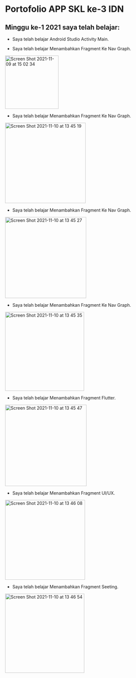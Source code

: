 # Portofolio APP SKL ke-3 IDN

##  Minggu ke-1 2021 saya telah belajar:
* Saya telah belajar Android Studio Activity Main.


* Saya telah belajar Menambahkan Fragment Ke Nav Graph.
<img width="173" alt="Screen Shot 2021-11-09 at 15 02 34" src="https://user-images.githubusercontent.com/68719137/141067111-be4b31c1-aaac-4634-ac1c-2c331da94c36.png">

* Saya telah belajar Menambahkan Fragment Ke Nav Graph.
<img width="261" alt="Screen Shot 2021-11-10 at 13 45 19" src="https://user-images.githubusercontent.com/68719137/141067141-02eb0640-d0a0-4756-bf72-62dc8ddd610a.png">

* Saya telah belajar Menambahkan Fragment Ke Nav Graph.
<img width="263" alt="Screen Shot 2021-11-10 at 13 45 27" src="https://user-images.githubusercontent.com/68719137/141067330-92e6491d-2fd4-4bf0-b5f9-28efff9de142.png">

* Saya telah belajar Menambahkan Fragment Ke Nav Graph.
<img width="256" alt="Screen Shot 2021-11-10 at 13 45 35" src="https://user-images.githubusercontent.com/68719137/141067693-1cc396d0-a8d7-40df-9f27-6275c113324e.png">

* Saya telah belajar Menambahkan Fragment Flutter.
<img width="264" alt="Screen Shot 2021-11-10 at 13 45 47" src="https://user-images.githubusercontent.com/68719137/141067737-3230cca8-e049-4a2c-8755-c7e5676e18c0.png">

* Saya telah belajar Menambahkan Fragment UI/UX.
<img width="259" alt="Screen Shot 2021-11-10 at 13 46 08" src="https://user-images.githubusercontent.com/68719137/141067773-b4b581fb-6d8a-4479-b58e-2e39a9c117a2.png">

* Saya telah belajar Menambahkan Fragment Seeting.
<img width="257" alt="Screen Shot 2021-11-10 at 13 46 54" src="https://user-images.githubusercontent.com/68719137/141067790-07ea87ea-b876-478c-8689-87dcc8fda200.png">
